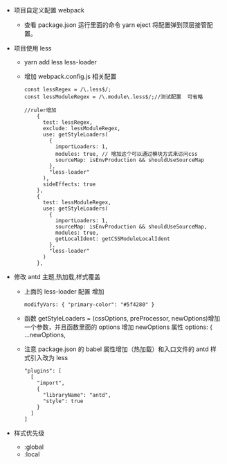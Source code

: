 - 项目自定义配置 webpack

  - 查看 package.json 运行里面的命令 yarn eject 将配置弹到顶层接管配置。

- 项目使用 less

  - yarn add less less-loader
  - 增加 webpack.config.js 相关配置

        const lessRegex = /\.less$/;
        const lessModuleRegex = /\.module\.less$/;//测试配置  可省略

        //ruler增加
            {
              test: lessRegex,
              exclude: lessModuleRegex,
              use: getStyleLoaders(
                {
                  importLoaders: 1,
                  modules: true, // 增加这个可以通过模块方式来访问css
                  sourceMap: isEnvProduction && shouldUseSourceMap
                },
                "less-loader"
              ),
              sideEffects: true
            },
            {
              test: lessModuleRegex,
              use: getStyleLoaders(
                {
                  importLoaders: 1,
                  sourceMap: isEnvProduction && shouldUseSourceMap,
                  modules: true,
                  getLocalIdent: getCSSModuleLocalIdent
                },
                "less-loader"
              )
            },

- 修改 antd 主题,热加载,样式覆盖

  - 上面的 less-loader 配置 增加

        modifyVars: { "primary-color": "#5f4280" }

  - 函数 getStyleLoaders = (cssOptions, preProcessor, newOptions)增加一个参数，并且函数里面的 options 增加 newOptions 属性
    options: {
    ...newOptions,
  - 注意 package.json 的 babel 属性增加（热加载）和入口文件的 antd 样式引入改为 less

        "plugins": [
          [
            "import",
            {
              "libraryName": "antd",
              "style": true
            }
          ]
        ]

- 样式优先级

  - :global
  - :local
